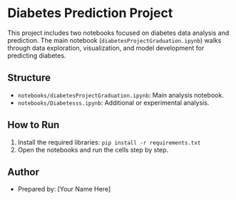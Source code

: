 # Diabetes Prediction Project

This project includes two notebooks focused on diabetes data analysis and prediction. The main notebook (`diabetesProjectGraduation.ipynb`) walks through data exploration, visualization, and model development for predicting diabetes.

## Structure
- `notebooks/diabetesProjectGraduation.ipynb`: Main analysis notebook.
- `notebooks/Diabetesss.ipynb`: Additional or experimental analysis.

## How to Run
1. Install the required libraries: `pip install -r requirements.txt`
2. Open the notebooks and run the cells step by step.

## Author
- Prepared by: [Your Name Here]
